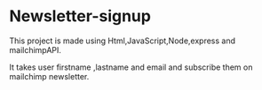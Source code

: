 # Newsletter-signup
This project is made using Html,JavaScript,Node,express and mailchimpAPI.

It takes user firstname ,lastname and email and subscribe them on mailchimp newsletter.
